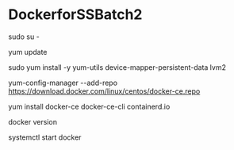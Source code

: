 # DockerforSSBatch2



sudo su -

yum update

sudo yum install -y yum-utils device-mapper-persistent-data lvm2

yum-config-manager --add-repo https://download.docker.com/linux/centos/docker-ce.repo

yum install docker-ce docker-ce-cli containerd.io



docker version

systemctl start docker
